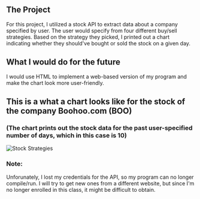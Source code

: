 ## The Project
For this project, I utilized a stock API to extract data about a company specified by user.
The user would specify from four different buy/sell strategies.
Based on the strategy they picked, I printed out a chart indicating whether they should've bought or sold the stock on a given day.

## What I would do for the future
I would use HTML to implement a web-based version of my program and make the chart look more user-friendly.

## This is a what a chart looks like for the stock of the company Boohoo.com (BOO)
### (The chart prints out the stock data for the past user-specified number of days, which in this case is 10)
![Stock Strategies](https://user-images.githubusercontent.com/56369636/86098294-c3a6a700-ba6a-11ea-9f70-484e9cbfbc90.JPG)

### Note:
Unforunately, I lost my credentials for the API, so my program can no longer compile/run.
I will try to get new ones from a different website, but since I'm no longer enrolled in this class, it might be difficult to obtain.
